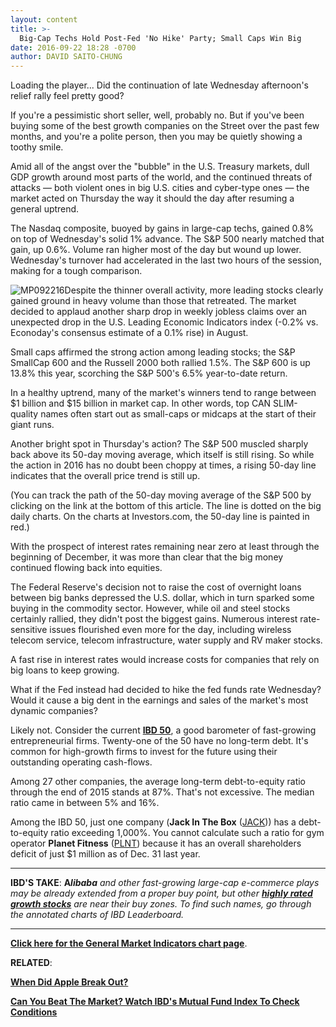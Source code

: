 ```yaml
---
layout: content
title: >-
  Big-Cap Techs Hold Post-Fed 'No Hike' Party; Small Caps Win Big
date: 2016-09-22 18:28 -0700
author: DAVID SAITO-CHUNG
---
```






Loading the player...
Did the continuation of late Wednesday afternoon's relief rally feel pretty good?


If you're a pessimistic short seller, well, probably no. But if you've been buying some of the best growth companies on the Street over the past few months, and you're a polite person, then you may be quietly showing a toothy smile.


Amid all of the angst over the "bubble" in the U.S. Treasury markets, dull GDP growth around most parts of the world, and the continued threats of attacks — both violent ones in big U.S. cities and cyber-type ones — the market acted on Thursday the way it should the day after resuming a general uptrend.


The Nasdaq composite, buoyed by gains in large-cap techs, gained 0.8% on top of Wednesday's solid 1% advance. The S&P 500 nearly matched that gain, up 0.6%. Volume ran higher most of the day but wound up lower. Wednesday's turnover had accelerated in the last two hours of the session, making for a tough comparison.


![MP092216](https://www.investors.com/wp-content/uploads/2016/09/MP092216-186x300.jpg)Despite the thinner overall activity, more leading stocks clearly gained ground in heavy volume than those that retreated. The market decided to applaud another sharp drop in weekly jobless claims over an unexpected drop in the U.S. Leading Economic Indicators index (-0.2% vs. Econoday's consensus estimate of a 0.1% rise) in August.


Small caps affirmed the strong action among leading stocks; the S&P SmallCap 600 and the Russell 2000 both rallied 1.5%. The S&P 600 is up 13.8% this year, scorching the S&P 500's 6.5% year-to-date return.


In a healthy uptrend, many of the market's winners tend to range between $1 billion and $15 billion in market cap. In other words, top CAN SLIM-quality names often start out as small-caps or midcaps at the start of their giant runs.


Another bright spot in Thursday's action? The S&P 500 muscled sharply back above its 50-day moving average, which itself is still rising. So while the action in 2016 has no doubt been choppy at times, a rising 50-day line indicates that the overall price trend is still up.


(You can track the path of the 50-day moving average of the S&P 500 by clicking on the link at the bottom of this article. The line is dotted on the big daily charts. On the charts at Investors.com, the 50-day line is painted in red.)


With the prospect of interest rates remaining near zero at least through the beginning of December, it was more than clear that the big money continued flowing back into equities.


The Federal Reserve's decision not to raise the cost of overnight loans between big banks depressed the U.S. dollar, which in turn sparked some buying in the commodity sector. However, while oil and steel stocks certainly rallied, they didn't post the biggest gains. Numerous interest rate-sensitive issues flourished even more for the day, including wireless telecom service, telecom infrastructure, water supply and RV maker stocks.


A fast rise in interest rates would increase costs for companies that rely on big loans to keep growing.


What if the Fed instead had decided to hike the fed funds rate Wednesday? Would it cause a big dent in the earnings and sales of the market's most dynamic companies?


Likely not. Consider the current **[IBD 50](http://research.investors.com/stock-lists/ibd-50/)**, a good barometer of fast-growing entrepreneurial firms. Twenty-one of the 50 have no long-term debt. It's common for high-growth firms to invest for the future using their outstanding operating cash-flows.


Among 27 other companies, the average long-term debt-to-equity ratio through the end of 2015 stands at 87%. That's not excessive. The median ratio came in between 5% and 16%.


Among the IBD 50, just one company (**Jack In The Box** ([JACK](https://research.investors.com/quote.aspx?symbol=JACK))) has a debt-to-equity ratio exceeding 1,000%. You cannot calculate such a ratio for gym operator **Planet Fitness** ([PLNT](https://research.investors.com/quote.aspx?symbol=PLNT)) because it has an overall shareholders deficit of just $1 million as of Dec. 31 last year.




---


**IBD'S TAKE**: **A*libaba*** *and other fast-growing large-cap e-commerce plays may be already extended from a proper buy point, but other **[highly rated growth stocks](https://leaderboard.investors.com/leaderboard/leaders/default.aspx)** are near their buy zones. To find such names, go through the annotated charts of IBD Leaderboard.*




---


[**Click here for the General Market Indicators chart page**](https://www.investors.com/wp-content/uploads/2016/09/IBD2209154711GMI.pdf).


**RELATED**:


**[When Did Apple Break Out?](https://www.investors.com/market-trend/stock-market-today/stocks-up-early-apple-stages-1st-breakout-in-more-than-1-year/)**


**[Can You Beat The Market? Watch IBD's Mutual Fund Index To Check Conditions](https://www.investors.com/how-to-invest/investors-corner/ibd-mutual-fund-index-can-signal-when-its-a-stock-pickers-market/)**




